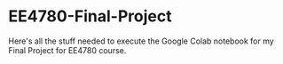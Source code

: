 # EE4780-Final-Project
Here's all the stuff needed to execute the Google Colab notebook for my Final Project for EE4780 course.
